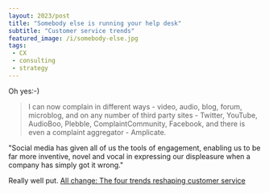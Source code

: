 ```yaml
---
layout: 2023/post
title: "Somebody else is running your help desk"
subtitle: "Customer service trends"
featured_image: /i/somebody-else.jpg
tags:
 - CX
 - consulting
 - strategy
---
```


Oh yes:-)

> I can now complain in different ways - video, audio, blog, forum, microblog, and on any number of third party sites - Twitter, YouTube, AudioBoo, Plebble, ComplaintCommunity, Facebook, and there is even a complaint aggregator - Amplicate.

"Social media has given all of us the tools of engagement, enabling us to be far more inventive, novel and vocal in expressing our displeasure when a company has simply got it wrong."

Really well put. <a href="http://www.mycustomer.com/topic/customer-experience/customer-service-20/104882">All change: The four trends reshaping customer service</a>
